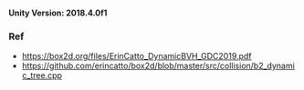 #### Unity Version: 2018.4.0f1

### Ref
* https://box2d.org/files/ErinCatto_DynamicBVH_GDC2019.pdf
* https://github.com/erincatto/box2d/blob/master/src/collision/b2_dynamic_tree.cpp